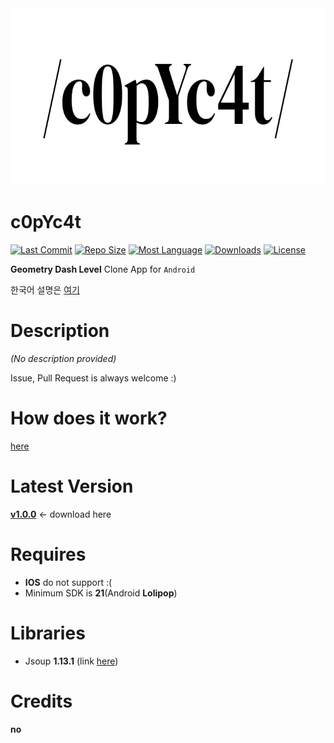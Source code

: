 <img src="/preview/appTitle.jpg"  width="720" height="283">

# c0pYc4t

[![Last Commit](https://img.shields.io/github/last-commit/acceler8tion/c0pYc4t/master?color=0097FF&logo=github)]()
[![Repo Size](https://img.shields.io/github/repo-size/acceler8tion/c0pYc4t?color=green&logo=github)]()
[![Most Language](https://img.shields.io/github/languages/top/acceler8tion/c0pYc4t?color=red&logo=kotlin)]()
[![Downloads](https://img.shields.io/github/downloads/acceler8tion/c0pYc4t/total?color=00FF8F&logo=android)](https://github.com/acceler8tion/c0pYc4t/releases/)
[![License](https://img.shields.io/github/license/acceler8tion/c0pYc4t?color=898989)]()

**Geometry Dash Level** Clone App for `Android`

한국어 설명은 [여기](https://github.com/acceler8tion/c0pYc4t/blob/master/README-kor.md)

# Description

*(No description provided)*

Issue, Pull Request is always welcome :)

# How does it work?

[here](https://github.com/acceler8tion/c0pYc4t/blob/master/HOW-DOES-IT-WORK.md)

# Latest Version

**[v1.0.0](https://github.com/acceler8tion/c0pYc4t/releases/download/v1.0.0/c0pYc4t.apk)** <- download here

# Requires

- **IOS** do not support :(
- Minimum SDK is **21**(Android **Lolipop**)

# Libraries

- Jsoup **1.13.1** (link [here](https://jsoup.org/))

# Credits

**no**